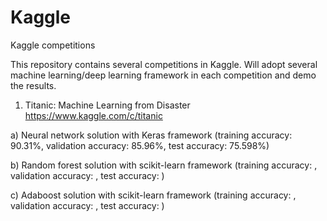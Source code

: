# Kaggle
Kaggle competitions

This repository contains several competitions in Kaggle. Will adopt several machine learning/deep learning framework in each competition and demo the results.

1. Titanic: Machine Learning from Disaster https://www.kaggle.com/c/titanic

a) Neural network solution with Keras framework (training accuracy: 90.31%, validation accuracy: 85.96%, test accuracy: 75.598%)

b) Random forest solution with scikit-learn framework (training accuracy: , validation accuracy: , test accuracy: )

c) Adaboost solution with scikit-learn framework (training accuracy: , validation accuracy: , test accuracy: )
